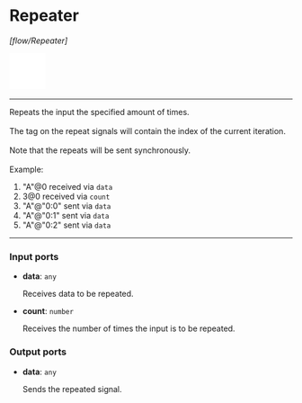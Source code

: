 # Repeater

_[flow/Repeater]_

![icon](</assets/icons/d1c7639e-bdd6-4846-b494-1c303a532da5.png>)

---

Repeats the input the specified amount of times.<br>
<br>
The tag on the repeat signals will contain the index of the current iteration.<br>
<br>
Note that the repeats will be sent synchronously.<br>
<br>
Example:<br>
1. "A"@0 received via `data`<br>
2. 3@0 received via `count`<br>
3. "A"@"0:0" sent via `data`<br>
4. "A"@"0:1" sent via `data`<br>
5. "A"@"0:2" sent via `data`<br>

---

### Input ports

* __data__: ` any `

    Receives data to be repeated.<br>


* __count__: ` number `

    Receives the number of times the input is to be repeated.<br>

### Output ports

* __data__: ` any `

    Sends the repeated signal.<br>

